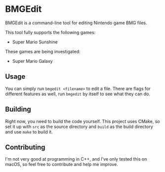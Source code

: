 # BMGEdit

BMGEdit is a command-line tool for editing Nintendo game BMG files.

This tool fully supports the following games:

* Super Mario Sunshine

These games are being investigated:

* Super Mario Galaxy

## Usage

You can simply run `bmgedit <filename>` to edit a file. There are flags for different features as well, run `bmgedit` by itself to see what they can do.

## Building

Right now, you need to build the code yourself. This project uses CMake, so set it up with `src` as the source directory and `build` as the build directory and use `make` to build it.

## Contributing

I'm not very good at programming in C++, and I've only tested this on macOS, so feel free to contribute and help me improve.
